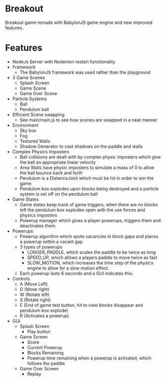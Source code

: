 # Breakout

Breakout game remade with BabylonJS game engine and new improved features.

# Features
  - NodeJs Server with Nodemon restart functionality
  - Framework
    - The BabylonJS framework was used rather than the playground
  - 3 Game Scenes
    - Splash Screen
    - Game Scene
    - Game Over Scene
  - Particle Systems
    - Ball
    - Pendulum ball
  - Efficient Scene swapping
    - See main/main.js to see how scenes are swapped in a neat manner
  - Environment
    - Sky box
    - Fog
    - Textured Walls
    - Shadow Generator to cast shadows on the paddle and walls
  - Complex Physics Imposters
    - Ball collisions are dealt with by complex physic imposters which give the ball an appropriate linear velocity
    - Area Walls have physic imposters to simulate a mass of 0 to allow the ball bounce back and forth
    - Pendulum is a DistanceJoint which must be hit in order to win the game
    - Pendulum box explodes upon blocks being destroyed and a particle system is set off on the pendulum ball
  - Game States
    - Game states keep track of game triggers, when there are no blocks left the pendulum box explodes open with the use forces and physics imposters
    - Powerup manager which gives a player powerups, triggers them and deactivates them.
- Powerups
    - Powerup algorithm which spots vacancies in block gaps and places a powerup within a vacant gap
    - 3 types of powerups
        - LONGER_PADDLE, which scales the paddle to be twice as long
        - SPEED_UP, which allows a players paddle to move twice as fast
        - SLOW_MOTION, which increases the time step of the physics engine to allow for a slow motion effect.
    - Each powerup lasts 6 seconds and a GUI indicates this.
- Controls
    - A (Move Left)
    - D (Move right)
    - W (Rotate left)
    - S (Rotate right)
    - E (End of game test button, hit to view blocks disappear and pendulum box explode)
    - R (Activates a powerup)
- GUI
    - Splash Screen
        - Play button
    - Game Screen
        - Score
        - Current Powerup
        - Blocks Remaining
        - Powerup time remaining when a powerup is activated, which follows the paddle
    - Game Over Screen
        - Replay
